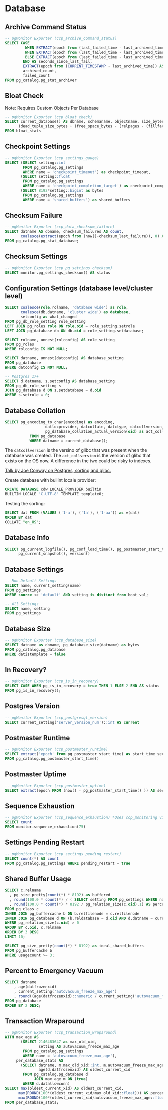 # Database

## Archive Command Status

```sql
-- pgMonitor Exporter (ccp_archive_command_status)
SELECT CASE 
         WHEN EXTRACT(epoch from (last_failed_time - last_archived_time)) IS NULL THEN 0
         WHEN EXTRACT(epoch from (last_failed_time - last_archived_time)) < 0 THEN 0
         ELSE EXTRACT(epoch from (last_failed_time - last_archived_time)) 
        END AS seconds_since_last_fail,
        EXTRACT(epoch from (CURRENT_TIMESTAMP - last_archived_time)) AS seconds_since_last_archive,
        archived_count,
        failed_count
FROM pg_catalog.pg_stat_archiver
```

## Bloat Check

Note:  Requires Custom Objects Per Database

```sql
-- pgMonitor Exporter (ccp_bloat_check)
SELECT current_database() AS dbname, schemaname, objectname, size_bytes,
      (dead_tuple_size_bytes + (free_space_bytes - (relpages - (fillfactor/100) * relpages ) * current_setting('block_size')::bigint ))::bigint AS total_wasted_space_bytes
FROM bloat_stats
```

## Checkpoint Settings

```sql
-- pgMonitor Exporter (ccp_settings_gauge)
SELECT (SELECT setting::int 
        FROM pg_catalog.pg_settings 
        WHERE name = 'checkpoint_timeout') as checkpoint_timeout, 
       (SELECT setting::float 
        FROM pg_catalog.pg_settings 
        WHERE name = 'checkpoint_completion_target') as checkpoint_completion_target,
       (SELECT 8192*setting::bigint as bytes 
        FROM pg_catalog.pg_settings 
        WHERE name = 'shared_buffers') as shared_buffers
```

## Checksum Failure

```sql
-- pgMonitor Exporter (ccp_data_checksum_failure)
SELECT datname AS dbname, checksum_failures AS count,
       coalesce(extract(epoch from (now()-checksum_last_failure)), 0) AS time_since_last_failure_seconds
FROM pg_catalog.pg_stat_database;
```

## Checksum Settings

```sql
-- pgMonitor Exporter (ccp_pg_settings_checksum)
SELECT monitor.pg_settings_checksum() AS status
```

## Configuration Settings (database level/cluster level)

```sql
SELECT coalesce(role.rolname, 'database wide') as role, 
       coalesce(db.datname, 'cluster wide') as database, 
       setconfig as what_changed
FROM pg_db_role_setting role_setting
LEFT JOIN pg_roles role ON role.oid = role_setting.setrole
LEFT JOIN pg_database db ON db.oid = role_setting.setdatabase;
```

```sql
SELECT rolname, unnest(rolconfig) AS role_setting 
FROM pg_roles
WHERE rolconfig IS NOT NULL;

SELECT datname, unnest(datconfig) AS database_setting 
FROM pg_database
WHERE datconfig IS NOT NULL;

-- Postgres 17+
SELECT d.datname, s.setconfig AS database_setting
FROM pg_db_role_setting s
JOIN pg_database d ON s.setdatabase = d.oid
WHERE s.setrole = 0;
```

## Database Collation

```sql
SELECT pg_encoding_to_char(encoding) as encoding,
                  datlocprovider, datcollate, datctype, datcollversion,
                  pg_database_collation_actual_version(oid) as act_collversion
           FROM pg_database
           WHERE datname = current_database();
```

The `datcollversion` is the versino of glibc that was present when the database was created. The `act_collversion` is the version of glibc that exists on the OS now.  A difference in the two could be risky to indexes.

[Talk by Joe Conway on Postgres, sorting and glibc.](https://pgconf.in/conferences/pgconfin2025/program/proposals/825)

Create database with builint locale provider:

```sql
CREATE DATABASE cdw LOCALE_PROVIDER builtin
BUILTIN_LOCALE 'C.UTF-8' TEMPLATE template0;
```

Testing the sorting:

```sql
SELECT dat FROM (VALUES ('1-a'), ('1a'), ('1-aa')) as v(dat)
ORDER BY dat
COLLATE "en_US";
```

## Database Info

```sql
SELECT pg_current_logfile(), pg_conf_load_time(), pg_postmaster_start_time(),    
      pg_current_snapshot(), version()
```

## Database Settings

```sql
-- Non-Default Settings
SELECT name, current_setting(name) 
FROM pg_settings 
WHERE source <> 'default' AND setting is distinct from boot_val;
```

```sql
-- All Settings
SELECT name, setting 
FROM pg_settings
```

## Database Size

```sql
-- pgMonitor Exporter (ccp_database_size)
SELECT datname as dbname, pg_database_size(datname) as bytes 
FROM pg_catalog.pg_database 
WHERE datistemplate = false
```

## In Recovery?

```sql
-- pgMonitor Exporter (ccp_is_in_recovery)
SELECT CASE WHEN pg_is_in_recovery = true THEN 1 ELSE 2 END AS status 
FROM pg_is_in_recovery();
```

## Postgres Version

```sql
-- pgMonitor Exporter (ccp_postgresql_version)
SELECT current_setting('server_version_num')::int AS current
```

## Postmaster Runtime

```sql
-- pgMonitor Exporter (ccp_postmaster_runtime)
SELECT extract('epoch' from pg_postmaster_start_time) as start_time_seconds 
FROM pg_catalog.pg_postmaster_start_time()
```

## Postmaster Uptime

```sql
-- pgMonitor Exporter (ccp_postmaster_uptime)
SELECT extract(epoch FROM (now() - pg_postmaster_start_time() )) AS seconds;
```

## Sequence Exhaustion

```sql
-- pgMonitor Exporter (ccp_sequence_exhaustion) *Uses ccp_monitoring view*
SELECT count 
FROM monitor.sequence_exhaustion(75)
```

## Settings Pending Restart

```sql
-- pgMonitor Exporter (ccp_settings_pending_restart)
SELECT count(*) AS count 
FROM pg_catalog.pg_settings WHERE pending_restart = true
```

## Shared Buffer Usage

```sql
SELECT c.relname
  , pg_size_pretty(count(*) * 8192) as buffered
  , round(100.0 * count(*) / ( SELECT setting FROM pg_settings WHERE name='shared_buffers')::integer,1) AS buffers_percent
  , round(100.0 * count(*) * 8192 / pg_relation_size(c.oid),1) AS percent_of_relation
FROM pg_class c
INNER JOIN pg_buffercache b ON b.relfilenode = c.relfilenode
INNER JOIN pg_database d ON (b.reldatabase = d.oid AND d.datname = current_database())
WHERE pg_relation_size(c.oid) > 0
GROUP BY c.oid, c.relname
ORDER BY 3 DESC
LIMIT 10;
```

```sql
SELECT pg_size_pretty(count(*) * 8192) as ideal_shared_buffers
FROM pg_buffercache b
WHERE usagecount >= 3;
```

## Percent to Emergency Vacuum

```sql
SELECT datname
    , age(datfrozenxid)
    , current_setting('autovacuum_freeze_max_age')
    , round((age(datfrozenxid)::numeric / current_setting('autovacuum_freeze_max_age')::numeric)*100) pct_to_emer_vacuum
FROM pg_database
ORDER BY 2 DESC;
```

## Transaction Wraparound

```sql
-- pgMonitor Exporter (ccp_transaction_wraparound)
WITH max_age AS 
       (SELECT 2146483647 as max_old_xid, 
               setting AS autovacuum_freeze_max_age 
        FROM pg_catalog.pg_settings 
        WHERE name = 'autovacuum_freeze_max_age'), 
     per_database_stats AS 
       (SELECT datname, m.max_old_xid::int, m.autovacuum_freeze_max_age::int,
               age(d.datfrozenxid) AS oldest_current_xid 
        FROM pg_catalog.pg_database d 
             JOIN max_age m ON (true) 
        WHERE d.datallowconn)
SELECT max(oldest_current_xid) AS oldest_current_xid, 
      max(ROUND(100*(oldest_current_xid/max_old_xid::float))) AS percent_towards_wraparound,      
      max(ROUND(100*(oldest_current_xid/autovacuum_freeze_max_age::float))) AS percent_towards_emergency_autovac 
FROM per_database_stats;
```
